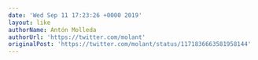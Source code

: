 ```yaml
---
date: 'Wed Sep 11 17:23:26 +0000 2019'
layout: like
authorName: Antón Molleda
authorUrl: 'https://twitter.com/molant'
originalPost: 'https://twitter.com/molant/status/1171836663581958144'
---
```

